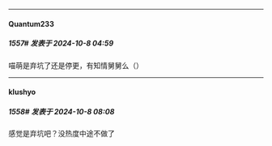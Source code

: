 ﻿
*****

####  Quantum233  
##### 1557#       发表于 2024-10-8 04:59

喵萌是弃坑了还是停更，有知情舅舅么（）


*****

####  klushyo  
##### 1558#       发表于 2024-10-8 08:08

感觉是弃坑吧？没热度中途不做了

